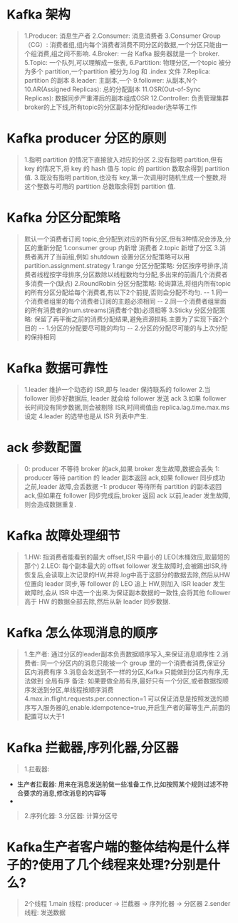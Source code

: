 # Kafka 架构
> 1.Producer: 消息生产者
> 2.Consumer: 消息消费者
> 3.Consumer Group （CG）: 消费者组,组内每个消费者消费不同分区的数据,一个分区只能由一个组消费,组之间不影响.
> 4.Broker: 一台 Kafka 服务器就是一个 broker.
> 5.Topic: 一个队列,可以理解成一张表,
> 6.Partition: 物理分区,一个topic 被分为多个 partition,一个partition 被分为.log 和 .index 文件
> 7.Replica: partition 的副本
> 8.leader: 主副本,一个
> 9.follower: 从副本,N个
> 10.AR(Assigned Replicas): 总的分配副本
> 11.OSR(Out-of-Sync Replicas): 数据同步严重滞后的副本组成OSR
> 12.Controller: 负责管理集群broker的上下线,所有topic的分区副本分配和leader选举等工作

# Kafka producer 分区的原则
> 1.指明 partition 的情况下直接放入对应的分区
> 2.没有指明 partition,但有 key 的情况下,将 key 的 hash 值与 topic 的 partition 数取余得到 partition 值.
> 3.既没有指明 partition,也没有 key,第一次调用时随机生成一个整数,将这个整数与可用的 partition 总数取余得到 partition 值.

# Kafka 分区分配策略
> 默认一个消费者订阅 topic,会分配到对应的所有分区,但有3种情况会涉及,分区的重新分配
> 1.consumer group 内新增 消费者
> 2.topic 新增了分区
> 3.消费者离开了当前组,例如 shutdown
> 设置分区分配策略可以用 partition.assignment.strategy
> 1.range 分区分配策略: 分区按序号排序,消费者线程按字母排序,分区数除以线程数均匀分配,多出来的前面几个消费者多消费一个(缺点)
> 2.RoundRobin 分区分配策略: 轮询算法,将组内所有topic的所有分区分配给每个消费者,有以下2个前提,否则会分配不均匀.
-- 1.同一个消费者组里的每个消费者订阅的主题必须相同
-- 2.同一个消费者组里面的所有消费者的num.streams(消费者个数)必须相等
> 3.Sticky 分区分配策略: 保留了再平衡之前的消费分配结果,避免资源损耗.主要为了实现下面2个目的
-- 1.分区的分配要尽可能的均匀
-- 2.分区的分配尽可能的与上次分配的保持相同

# Kafka 数据可靠性
> 1.leader 维护一个动态的 ISR,即与 leader 保持联系的 follower
> 2.当 follower 同步好数据后, leader 就会给 follower 发送 ack
> 3.如果 follower 长时间没有同步数据,则会被剔除 ISR,时间阀值由 replica.lag.time.max.ms 设定
> 4.leader 的选举也是从 ISR 列表中产生.

# ack 参数配置
> 0: producer 不等待 broker 的ack,如果 broker 发生故障,数据会丢失
> 1: producer 等待 partition 的 leader 副本返回 ack,如果 follower 同步成功之前,leader 故障,会丢数据
> -1: producer 等待所有 partition 的副本返回 ack,但如果在 follower 同步完成后,broker 返回 ack 以前,leader 发生故障,则会造成数据重复.

# Kafka 故障处理细节
> 1.HW: 指消费者能看到的最大 offset,ISR 中最小的 LEO(木桶效应,取最短的那个)
> 2.LEO: 每个副本最大的 offset
> follower 发生故障时,会被踢出ISR,待恢复后,会读取上次记录的HW,并将.log中高于这部分的数据去除,然后从HW位置向 leader 同步,等 follower 的 LEO 追上 HW,则加入 ISR
> leader 发生故障时,会从 ISR 中选一个出来.为保证副本数据的一致性,会将其他 follower 高于 HW 的数据全部去除,然后从新 leader 同步数据.

# Kafka 怎么体现消息的顺序
> 1.生产者: 通过分区的leader副本负责数据顺序写入,来保证消息顺序性
> 2.消费者: 同一个分区内的消息只能被一个 group 里的一个消费者消费,保证分区内消费有序
> 3.消息会发送到不一样的分区,Kafka 只能做到分区内有序,无法做到 全局有序
> 备注: 如果要做全局有序,最好只有一个分区,或者数据按顺序发送到分区,单线程按顺序消费
> 4.max.in.flight.requests.per.connection=1 可以保证消息是按照发送的顺序写入服务器的,enable.idempotence=true,开启生产者的幂等生产,前面的配置可以大于1

# Kafka 拦截器,序列化器,分区器
> 1.拦截器: 
- 生产者拦截器: 用来在消息发送前做一些准备工作,比如按照某个规则过滤不符合要求的消息,修改消息的内容等
- 
> 2.序列化器: 
> 3.分区器: 计算分区号

# Kafka生产者客户端的整体结构是什么样子的?使用了几个线程来处理?分别是什么?
> 2个线程
> 1.main 线程: producer -> 拦截器 -> 序列化器 -> 分区器
> 2.sender 线程: 发送数据